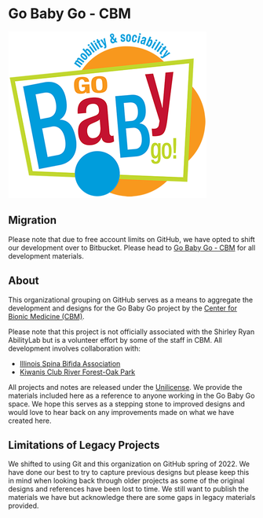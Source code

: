 # Go Baby Go - CBM

![Go Baby Go](logo.png)

## Migration

Please note that due to free account limits on GitHub, we have opted to shift our development 
over to Bitbucket. Please head to [Go Baby Go - CBM](https://bitbucket.org/go-baby-go-cbm) for all 
development materials.


## About

This organizational grouping on GitHub serves as a means to aggregate the development and designs 
for the Go Baby Go project by the [Center for Bionic Medicine (CBM)](https://www.sralab.org/research/labs/bionic-medicine).

Please note that this project is not officially associated with the Shirley Ryan AbilityLab but is 
a volunteer effort by some of the staff in CBM. All development involves collaboration with:
   - [Illinois Spina Bifida Association](https://i-sba.org)
   - [Kiwanis Club River Forest-Oak Park](https://www.kiwanisclubrfop.org)

All projects and notes are released under the [Unilicense](LICENSE). We provide the 
materials included here as a reference to anyone working in the Go Baby Go space. We hope this 
serves as a stepping stone to improved designs and would love to hear back on any improvements 
made on what we have created here.


## Limitations of Legacy Projects

We shifted to using Git and this organization on GitHub spring of 2022. We have done our best to 
try to capture previous designs but please keep this in mind when looking back through older 
projects as some of the original designs and references have been lost to time. We still want to 
publish the materials we have but acknowledge there are some gaps in legacy materials provided.

